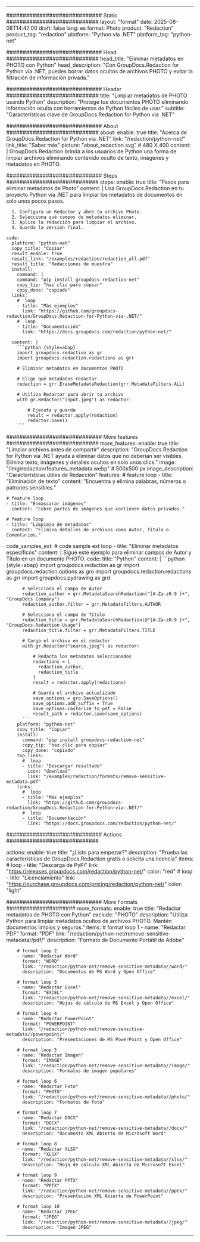 
---
############################# Static ############################
layout: "format"
date:  2025-08-08T14:47:00
draft: false
lang: es
format: Photo
product: "Redaction"
product_tag: "redaction"
platform: "Python via .NET"
platform_tag: "python-net"

############################# Head ############################
head_title: "Eliminar metadatos en PHOTO con Python"
head_description: "Con GroupDocs.Redaction for Python via .NET, puedes borrar datos ocultos de archivos PHOTO y evitar la filtración de información privada."

############################# Header ############################
title: "Limpiar metadatos de PHOTO usando Python" 
description: "Protege tus documentos PHOTO eliminando información oculta con herramientas de Python fáciles de usar."
subtitle: "Características clave de GroupDocs.Redaction for Python via .NET" 

############################# About ############################
about:
    enable: true
    title: "Acerca de GroupDocs.Redaction for Python via .NET"
    link: "/redaction/python-net/"
    link_title: "Saber más"
    picture: "about_redaction.svg" # 480 X 400
    content: |
       GroupDocs.Redaction brinda a los usuarios de Python una forma de limpiar archivos eliminando contenido oculto de texto, imágenes y metadatos en PHOTO.

############################# Steps ############################
steps:
    enable: true
    title: "Pasos para eliminar metadatos de Photo"
    content: |
      Usa GroupDocs.Redaction en tu proyecto Python via .NET para limpiar los metadatos de documentos en solo unos pocos pasos.
      
      1. Configura un Redactor y abre tu archivo Photo.
      2. Selecciona qué campos de metadatos eliminar.
      3. Aplica la redacción para limpiar el archivo.
      4. Guarda la versión final.
   
    code:
      platform: "python-net"
      copy_title: "Copiar"
      result_enable: true
      result_link: "/examples/redaction/redaction_all.pdf"
      result_title: "Redacciones de muestra"
      install:
        command: |
        command: "pip install groupdocs-redaction-net"
        copy_tip: "haz clic para copiar"
        copy_done: "copiado"
      links:
        #  loop
        - title: "Más ejemplos"
          link: "https://github.com/groupdocs-redaction/GroupDocs.Redaction-for-Python-via-.NET/"
        #  loop
        - title: "Documentación"
          link: "https://docs.groupdocs.com/redaction/python-net/"
          
      content: |
        ```python {style=abap}
        import groupdocs.redaction as gr
        import groupdocs.redaction.redactions as grr

        # Eliminar metadatos en documentos PHOTO

        # Elige qué metadatos redactar
        redaction = grr.EraseMetadataRedaction(grr.MetadataFilters.ALL)

        # Utiliza Redactor para abrir tu archivo
        with gr.Redactor("input.jpeg") as redactor:

            # Ejecuta y guarda
            result = redactor.apply(redaction)
            redactor.save()
        ```            


############################# More features ############################
more_features:
  enable: true
  title: "Limpiar archivos antes de compartir"
  description: "GroupDocs.Redaction for Python via .NET ayuda a eliminar datos que no deberían ser visibles. Elimina texto, imágenes y detalles ocultos en solo unos clics."
  image: "/img/redaction/features_metadata.webp" # 500x500 px
  image_description: "Características útiles de Redacción"
  features:
    # feature loop
    - title: "Eliminación de texto"
      content: "Encuentra y elimina palabras, números o patrones sensibles."

    # feature loop
    - title: "Enmascarar imágenes"
      content: "Cubre partes de imágenes que contienen datos privados."

    # feature loop
    - title: "Limpieza de metadatos"
      content: "Elimina detalles de archivos como Autor, Título o Comentarios."
      
  code_samples_ext:
    # code sample ext loop
    - title: "Eliminar metadatos específicos"
      content: |
        Sigue este ejemplo para eliminar campos de Autor y Título en un documento PHOTO.
      code:
        title: "Python"
        content: |
          ```python {style=abap}
          import groupdocs.redaction as gr
          import groupdocs.redaction.options as gro
          import groupdocs.redaction.redactions as grr
          import groupdocs.pydrawing as grd

          # Selecciona el campo de Autor
          redaction_author = grr.MetadataSearchRedaction("[A-Za-z0-9 ]+", "GroupDocs Company")
          redaction_author.filter = grr.MetadataFilters.AUTHOR

          # Selecciona el campo de Título
          redaction_title = grr.MetadataSearchRedaction(@"[A-Za-z0-9 ]+", "GroupDocs.Redaction Usage")
          redaction_title.filter = grr.MetadataFilters.TITLE

          # Carga el archivo en el redactor
          with gr.Redactor("source.jpeg") as redactor:

              # Redacta los metadatos seleccionados
              redactions = [
                redaction_author,
                redaction_title
              ]
              result = redactor.apply(redactions)

              # Guarda el archivo actualizado
              save_options = gro.SaveOptions()
              save_options.add_suffix = True
              save_options.rasterize_to_pdf = False
              result_path = redactor.save(save_options)
          ```
        platform: "python-net"
        copy_title: "Copiar"
        install:
          command: "pip install groupdocs-redaction-net"
          copy_tip: "haz clic para copiar"
          copy_done: "copiado"
        top_links:
          #  loop
          - title: "Descargar resultado"
            icon: "download"
            link: "/examples/redaction/formats/remove-sensitive-metadata.pdf"
        links:
          #  loop
          - title: "Más ejemplos"
            link: "https://github.com/groupdocs-redaction/GroupDocs.Redaction-for-Python-via-.NET/"
          #  loop
          - title: "Documentación"
            link: "https://docs.groupdocs.com/redaction/python-net/"


############################# Actions ############################

actions:
  enable: true
  title: "¿Listo para empezar?"
  description: "Prueba las características de GroupDocs.Redaction gratis o solicita una licencia"
  items:
    #  loop
    - title: "Descarga de PyPi"
      link: "https://releases.groupdocs.com/redaction/python-net/"
      color: "red"
        #  loop
    - title: "Licenciamiento"
      link: "https://purchase.groupdocs.com/pricing/redaction/python-net/"
      color: "light"


############################# More Formats #####################
more_formats:
    enable: true
    title: "Redactar metadatos de PHOTO con Python"
    exclude: "PHOTO"
    description: "Utiliza Python para limpiar metadatos ocultos de archivos PHOTO. Mantén documentos limpios y seguros."
    items: 
        # format loop 1
        - name: "Redactar PDF"
          format: "PDF"
          link: "/redaction/python-net/remove-sensitive-metadata//pdf/"
          description: "Formato de Documento Portátil de Adobe"

        # format loop 2
        - name: "Redactar Word"
          format: "WORD"
          link: "/redaction/python-net/remove-sensitive-metadata//word/"
          description: "Documentos de MS Word y Open Office"
          
        # format loop 3
        - name: "Redactar Excel"
          format: "EXCEL"
          link: "/redaction/python-net/remove-sensitive-metadata//excel/"
          description: "Hojas de cálculo de MS Excel y Open Office"

        # format loop 4
        - name: "Redactar PowerPoint"
          format: "POWERPOINT"
          link: "/redaction/python-net/remove-sensitive-metadata//powerpoint/"
          description: "Presentaciones de MS PowerPoint y Open Office"

        # format loop 5
        - name: "Redactar Imagen"
          format: "IMAGE"
          link: "/redaction/python-net/remove-sensitive-metadata//image/"
          description: "Formatos de imagen populares"

        # format loop 6
        - name: "Redactar Foto"
          format: "PHOTO"
          link: "/redaction/python-net/remove-sensitive-metadata//photo/"
          description: "Formatos de foto"

        # format loop 7
        - name: "Redactar DOCX"
          format: "DOCX"
          link: "/redaction/python-net/remove-sensitive-metadata//docx/"
          description: "Documento XML Abierto de Microsoft Word"
          
        # format loop 8
        - name: "Redactar XLSX"
          format: "XLSX"
          link: "/redaction/python-net/remove-sensitive-metadata//xlsx/"
          description: "Hoja de cálculo XML Abierta de Microsoft Excel"
          
        # format loop 9
        - name: "Redactar PPTX"
          format: "PPTX"
          link: "/redaction/python-net/remove-sensitive-metadata//pptx/"
          description: "Presentación XML Abierta de PowerPoint"

        # format loop 10
        - name: "Redactar JPEG"
          format: "JPEG"
          link: "/redaction/python-net/remove-sensitive-metadata//jpeg/"
          description: "Imagen JPEG"


---